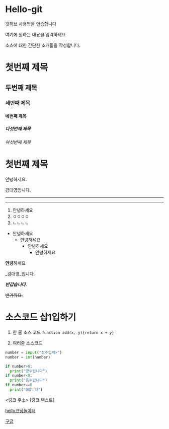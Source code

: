 # Hello-git
깃허브 사용법을 연습합니다

여기에 원하는 내용을 입력하세요

소스에 대한 간단한 소개들을 작성합니다.

# 첫번째 제목
## 두번째 제목
### 세번째 제목
#### 네번째 제목
##### 다섯번째 제목
###### 여섯번째 제목
# 첫번째 제목
안녕하세요.

강대영입니다.
___
***

1. 안녕하세요
2. ㅇㅇㅇㅇ
3. ㄴㄴㄴㄴ

- 안녕하세요
  - 안녕하세요
    - 안녕하세요
      - 안녕하세요

**안녕**하세요

_강대영_입니다.

___반갑습니다.___

~~반가워요.~~

# 소스코드 삽1입하기
1. 한 줄 소스 코드
`function add(x, y){return x + y}`

2. 여러줄 소스코드

```python
number = input("정수입력>")
number = int(number)

if number>0:
  print("양수입니다")
if number<0:
  print("음수입니다")
if number==0
  print("0입니다")
```

<링크 주소>
[링크 텍스트]

[hello코딩놀이터](https://cafe.naver.com/hicode)

[구글](https://google.com, "검색 사이트")
